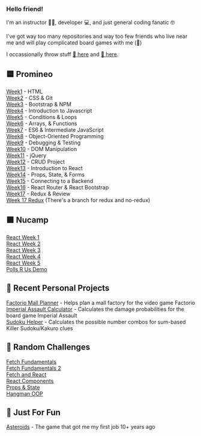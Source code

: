 ### Hello friend!

I'm an instructor 👩‍🏫, developer 💻, and just general coding fanatic 🤓

I've got way too many repositories and way too few friends who live near me and will play complicated board games with me (🥲)

I occassionally throw stuff [📝 here](https://www.codingmadeclear.com/) and [🎥 here](https://youtube.com/@codingmadeclear4970).

## 🟦 Promineo
[Week1](https://github.com/natafaye/fesd-week-1) - HTML  
[Week2](https://github.com/natafaye/fesd-week-2) - CSS & Git  
[Week3](https://github.com/natafaye/fesd-week-3) - Bootstrap & NPM  
[Week4](https://github.com/natafaye/fesd-week-4) - Introduction to Javascript  
[Week5](https://github.com/natafaye/fesd-week-5) - Conditions & Loops  
[Week6](https://github.com/natafaye/fesd-week-6) - Arrays, & Functions  
[Week7](https://github.com/natafaye/fesd-week-7) - ES6 & Intermediate JavaScript  
[Week8](https://github.com/natafaye/fesd-week-8) - Object-Oriented Programming  
[Week9](https://github.com/natafaye/fesd-week-9) - Debugging & Testing  
[Week10](https://github.com/natafaye/fesd-week-10) - DOM Manipulation  
[Week11](https://github.com/natafaye/fesd-week-11) - jQuery  
[Week12](https://github.com/natafaye/fesd-week-12) - CRUD Project  
[Week13](https://github.com/natafaye/fesd-week-13) - Introduction to React  
[Week14](https://github.com/natafaye/fesd-week-14) - Props, State, & Forms  
[Week15](https://github.com/natafaye/fesd-week-15) - Connecting to a Backend  
[Week16](https://github.com/natafaye/fesd-week-16) - React Router & React Bootstrap  
[Week17](https://github.com/natafaye/fesd-week-17) - Redux & Review  
[Week 17 Redux](https://github.com/natafaye/fesd-week-17-redux)
(There's a branch for redux and no-redux)  

## 🟪 Nucamp
[React Week 1](https://github.com/natafaye/nucamp-react-scratch-week-1)  
[React Week 2](https://github.com/natafaye/nucamp-react-scratch-week-2)  
[React Week 3](https://github.com/natafaye/nucamp-react-scratch-week-3)  
[React Week 4](https://github.com/natafaye/nucamp-react-scratch-week-4)  
[React Week 5](https://github.com/natafaye/nucamp-react-scratch-week-5)  
[Polls R Us Demo](https://github.com/natafaye/poll-app-demo)  

## 🌱 Recent Personal Projects
[Factorio Mall Planner](https://github.com/natafaye/factorio-mall-planner) - Helps plan a mall factory for the video game Factorio  
[Imperial Assault Calculator](https://github.com/natafaye/imperial-assault-calculator) - Calculates the damage probabilities for the board game Imperial Assault  
[Sudoku Helper](https://github.com/natafaye/sudoku-helper) - Calculates the possible number combos for sum-based Killer Sudoku/Kakuro clues  

## 💪 Random Challenges
[Fetch Fundamentals](https://github.com/natafaye/fetch-fundamentals-challenges)  
[Fetch Fundamentals 2](https://github.com/natafaye/fetch-fundamentals-challenges-2)  
[Fetch and React](https://github.com/natafaye/fetch-and-react-challenges)  
[React Components](https://github.com/natafaye/react-challenges)  
[Props & State](https://github.com/natafaye/props-and-state-practice)  
[Hangman OOP](https://github.com/natafaye/hangman-practice)  

## 🚀 Just For Fun
[Asteroids](https://github.com/natafaye/old-asteroids-game) - The game that got me my first job 10+ years ago

